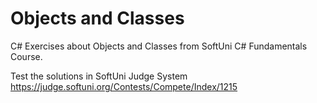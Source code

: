 # Objects and Classes

C# Exercises about Objects and Classes from SoftUni C# Fundamentals Course.

Test the solutions in SoftUni Judge System https://judge.softuni.org/Contests/Compete/Index/1215







